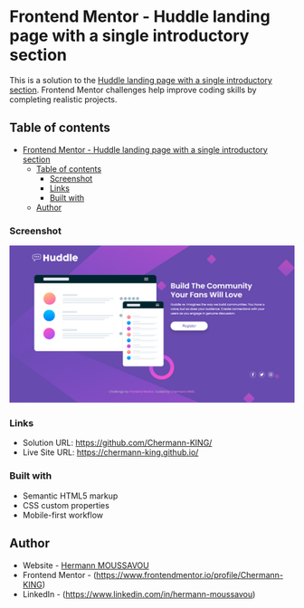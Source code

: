 # Frontend Mentor - Huddle landing page with a single introductory section

This is a solution to the [Huddle landing page with a single introductory section](images\huddle-landing-page-with-single-introductory-section-print-screen.png). Frontend Mentor challenges help improve coding skills by completing realistic projects.

## Table of contents

- [Frontend Mentor - Huddle landing page with a single introductory section](#frontend-mentor---huddle-landing-page-with-a-single-introductory-section)
  - [Table of contents](#table-of-contents)
    - [Screenshot](#screenshot)
    - [Links](#links)
    - [Built with](#built-with)
  - [Author](#author)

### Screenshot

![](./images/huddle-landing-page-with-single-introductory-section-print-screen.png)

### Links

- Solution URL: https://github.com/Chermann-KING/
- Live Site URL: https://chermann-king.github.io/

### Built with

- Semantic HTML5 markup
- CSS custom properties
- Mobile-first workflow

## Author

- Website - [Hermann MOUSSAVOU](https://hermann-moussavou.com)
- Frontend Mentor - (https://www.frontendmentor.io/profile/Chermann-KING)
- LinkedIn - (https://www.linkedin.com/in/hermann-moussavou)
